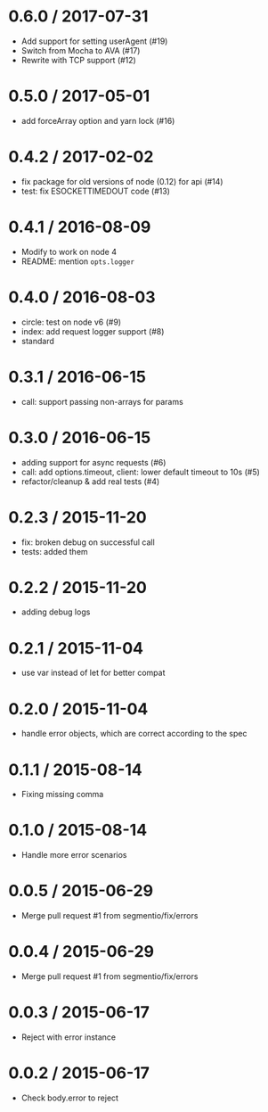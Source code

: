 
0.6.0 / 2017-07-31
==================

  * Add support for setting userAgent (#19)
  * Switch from Mocha to AVA (#17)
  * Rewrite with TCP support (#12)

0.5.0 / 2017-05-01
==================

  * add forceArray option and yarn lock (#16)

0.4.2 / 2017-02-02
==================

  * fix package for old versions of node (0.12) for api (#14)
  * test: fix ESOCKETTIMEDOUT code (#13)

0.4.1 / 2016-08-09
==================

  * Modify to work on node 4
  * README: mention `opts.logger`

0.4.0 / 2016-08-03
==================

  * circle: test on node v6 (#9)
  * index: add request logger support (#8)
  * standard

0.3.1 / 2016-06-15
==================

  * call: support passing non-arrays for params

0.3.0 / 2016-06-15
==================

  * adding support for async requests (#6)
  * call: add options.timeout, client: lower default timeout to 10s (#5)
  * refactor/cleanup & add real tests (#4)

0.2.3 / 2015-11-20
==================

  * fix: broken debug on successful call
  * tests: added them

0.2.2 / 2015-11-20
==================

  * adding debug logs

0.2.1 / 2015-11-04
==================

  * use var instead of let for better compat

0.2.0 / 2015-11-04
==================

  * handle error objects, which are correct according to the spec

0.1.1 / 2015-08-14
==================

  * Fixing missing comma

0.1.0 / 2015-08-14
==================

  * Handle more error scenarios

0.0.5 / 2015-06-29
==================

  * Merge pull request #1 from segmentio/fix/errors

0.0.4 / 2015-06-29
==================

  * Merge pull request #1 from segmentio/fix/errors

0.0.3 / 2015-06-17
==================

  * Reject with error instance

0.0.2 / 2015-06-17
==================

  * Check body.error to reject
